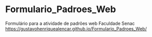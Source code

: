 # Formulario_Padroes_Web
Formulário para a atividade de padrões web Faculdade Senac
https://gustavohenriquealencar.github.io/Formulario_Padroes_Web/
